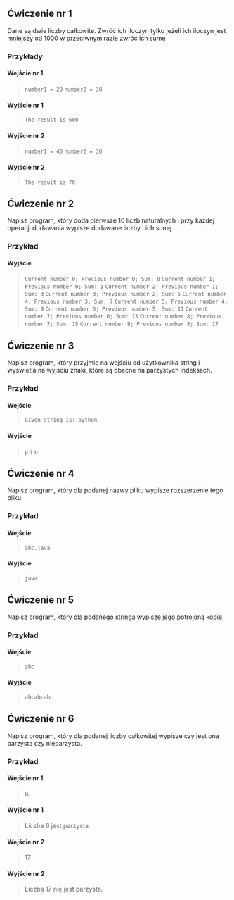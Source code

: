 ## Ćwiczenie nr 1
Dane są dwie liczby całkowite. Zwróć ich iloczyn tylko jeżeli ich iloczyn jest mniejszy od 1000 w przeciwnym razie zwróć ich sumę
### Przykłady
#### Wejście nr 1
> `number1 = 20`
> `number2 = 30`
#### Wyjście nr 1
> `The result is 600`
#### Wyjście nr 2
> `number1 = 40`
> `number2 = 30`
#### Wyjście nr 2
> `The result is 70`
## Ćwiczenie nr 2
Napisz program, który doda pierwsze 10 liczb naturalnych i przy każdej operacji dodawania wypisze dodawane liczby i ich sumę.
### Przykład
#### Wyjście
> `Current number 0; Previous number 0; Sum: 0`
> `Current number 1; Previous number 0; Sum: 1`
> `Current number 2; Previous number 1; Sum: 3`
> `Current number 3; Previous number 2; Sum: 5`
> `Current number 4; Previous number 3; Sum: 7`
> `Current number 5; Previous number 4; Sum: 9` 
> `Current number 6; Previous number 5; Sum: 11`
> `Current number 7; Previous number 6; Sum: 13`
> `Current number 8; Previous number 7; Sum: 15`
> `Current number 9; Previous number 8; Sum: 17`
## Ćwiczenie nr 3
Napisz program, który przyjmie na wejściu od użytkownika string i wyświetla na wyjściu znaki, które są obecne na parzystych indeksach.
### Przykład
#### Wejście
> `Given string is: python`
#### Wyjście
> `p`
> `t`
> `o`
## Ćwiczenie nr 4
Napisz program, który dla podanej nazwy pliku wypisze rozszerzenie tego pliku.
### Przykład
#### Wejście
> `abc.java`
#### Wyjście
> `java`
## Ćwiczenie nr 5
Napisz program, który dla podanego stringa wypisze jego potrojoną kopię.
### Przykład
#### Wejście
> `abc`
#### Wyjście
> `abcabcabc`
## Ćwiczenie nr 6
Napisz program, który dla podanej liczby całkowitej wypisze czy jest ona parzysta czy nieparzysta.
### Przykład
#### Wejście nr 1
> 6
#### Wyjście nr 1
> Liczba 6 jest parzysta.
#### Wejście nr 2
> 17
#### Wyjście nr 2
> Liczba 17 nie jest parzysta.
